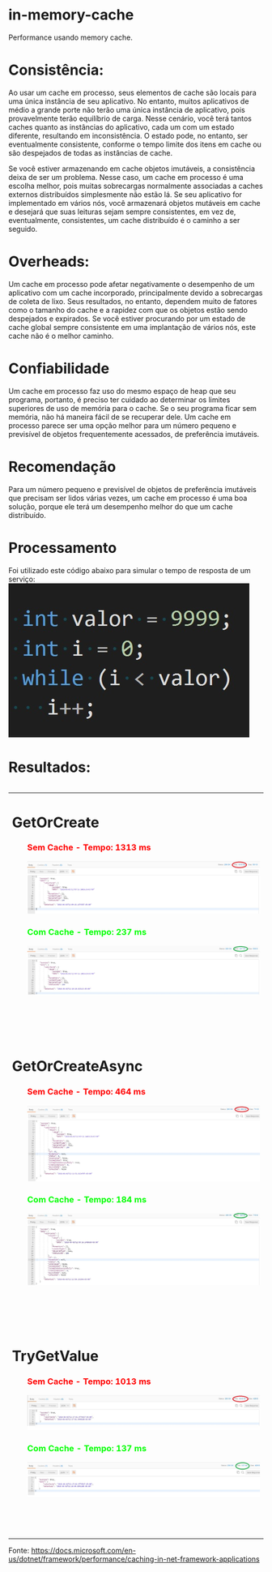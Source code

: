 # in-memory-cache
Performance usando memory cache.

# Consistência: 
Ao usar um cache em processo, seus elementos de cache são locais para uma única instância de seu aplicativo. No entanto, muitos aplicativos de médio a grande porte não terão uma única instância de aplicativo, pois provavelmente terão equilíbrio de carga. Nesse cenário, você terá tantos caches quanto as instâncias do aplicativo, cada um com um estado diferente, resultando em inconsistência. O estado pode, no entanto, ser eventualmente consistente, conforme o tempo limite dos itens em cache ou são despejados de todas as instâncias de cache.

Se você estiver armazenando em cache objetos imutáveis, a consistência deixa de ser um problema. Nesse caso, um cache em processo é uma escolha melhor, pois muitas sobrecargas normalmente associadas a caches externos distribuídos simplesmente não estão lá. Se seu aplicativo for implementado em vários nós, você armazenará objetos mutáveis em cache e desejará que suas leituras sejam sempre consistentes, em vez de, eventualmente, consistentes, um cache distribuído é o caminho a ser seguido.

# Overheads:
Um cache em processo pode afetar negativamente o desempenho de um aplicativo com um cache incorporado, principalmente devido a sobrecargas de coleta de lixo. Seus resultados, no entanto, dependem muito de fatores como o tamanho do cache e a rapidez com que os objetos estão sendo despejados e expirados.
Se você estiver procurando por um estado de cache global sempre consistente em uma implantação de vários nós, este cache não é o melhor caminho.

# Confiabilidade
Um cache em processo faz uso do mesmo espaço de heap que seu programa, portanto, é preciso ter cuidado ao determinar os limites superiores de uso de memória para o cache. Se o seu programa ficar sem memória, não há maneira fácil de se recuperar dele.
Um cache em processo parece ser uma opção melhor para um número pequeno e previsível de objetos frequentemente acessados, de preferência imutáveis.

# Recomendação
Para um número pequeno e previsível de objetos de preferência imutáveis que precisam ser lidos várias vezes, um cache em processo é uma boa solução, porque ele terá um desempenho melhor do que um cache distribuído.

# Processamento

Foi utilizado este código abaixo para simular o tempo de resposta de um serviço:
<img src="https://github.com/nogueirawagner/in-memory-cache/blob/master/Results/Processamento.jpg" alt="" />

# Resultados:

<table style="float: left;">
<tbody>
<tr>
<td>
<h1><strong>GetOrCreate</strong></h1>
<h3 style="padding-left: 30px;"><span style="color: #ff0000;">Sem Cache - Tempo: 1313 ms</span></h3>
<p style="padding-left: 30px;"><img src="https://github.com/nogueirawagner/in-memory-cache/blob/master/Results/GetOrCreate.jpg" alt="" /></p>
<h3 style="padding-left: 30px;"><span style="color: #00ff00;">Com Cache - Tempo: 237 ms</span></h3>
<p style="padding-left: 30px;"><img src="https://github.com/nogueirawagner/in-memory-cache/blob/master/Results/GetOrCreate_2.jpg" alt="" /></p>
<p>&nbsp;</p>
<p>&nbsp;</p>
</td>
</tr>
<tr>
<td><h1><strong>GetOrCreateAsync</strong></h1>
<h3 style="padding-left: 30px;"><span style="color: #ff0000;">Sem Cache - Tempo: 464 ms</span></h3>
<p style="padding-left: 30px;"><img src="https://github.com/nogueirawagner/in-memory-cache/blob/master/Results/GetOrCreateAsync.jpg" alt="" /></p>
<h3 style="padding-left: 30px;"><span style="color: #00ff00;">Com Cache - Tempo: 184 ms</span></h3>
<p style="padding-left: 30px;"><img src="https://github.com/nogueirawagner/in-memory-cache/blob/master/Results/GetOrCreateAsync_2.jpg" alt="" /></p>
<p>&nbsp;</p>
<p>&nbsp;</p></td>
</tr>
<tr>
<td><h1><strong>TryGetValue</strong></h1>
<h3 style="padding-left: 30px;"><span style="color: #ff0000;">Sem Cache - Tempo: 1013 ms</span></h3>
<p style="padding-left: 30px;"><img src="https://github.com/nogueirawagner/in-memory-cache/blob/master/Results/TryGetValue.jpg" alt="" /></p>
<h3 style="padding-left: 30px;"><span style="color: #00ff00;">Com Cache - Tempo: 137 ms</span></h3>
<p style="padding-left: 30px;"><img src="https://github.com/nogueirawagner/in-memory-cache/blob/master/Results/TryGetValue_2.jpg" alt="" /></p>
<p>&nbsp;</p>
<p>&nbsp;</p></td></td>
</tr>
</tbody>
</table>
 
 Fonte: https://docs.microsoft.com/en-us/dotnet/framework/performance/caching-in-net-framework-applications
